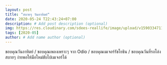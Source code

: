 ```yaml
---
layout: post
title: "สบายๆ วันอาทิตย์"
date: 2020-05-24 T22:43:24+07:00
description: # Add post description (optional)
img: https://res.cloudinary.com/sdees-reallife/image/upload/v1590334711/IMG_2194.jpg # Add image post (optional)
tags: [2020-05]
author: # Add name author (optional)
---
```

ขอบคุณวันอาทิตย์ / ขอบคุณเพลงเพราะๆ จาก Odio / ขอบคุณเมเจอร์รัชโยธิน / ขอบคุณวันที่รถโล่งสบายๆ ง่ายพอให้มือใหม่ขับไปเมเจอร์ได้

<i class="fa fa-child" style="color:plum"></i>
